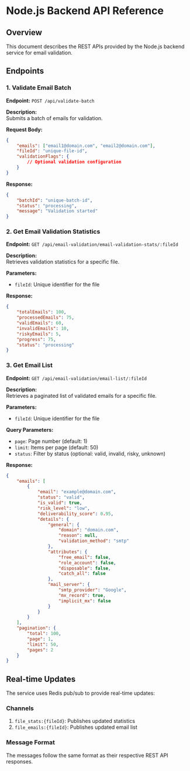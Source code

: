 # Node.js Backend API Reference

## Overview
This document describes the REST APIs provided by the Node.js backend service for email validation.

## Endpoints

### 1. Validate Email Batch
**Endpoint:** `POST /api/validate-batch`

**Description:**  
Submits a batch of emails for validation.

**Request Body:**
```json
{
    "emails": ["email1@domain.com", "email2@domain.com"],
    "fileId": "unique-file-id",
    "validationFlags": {
        // Optional validation configuration
    }
}
```

**Response:**
```json
{
    "batchId": "unique-batch-id",
    "status": "processing",
    "message": "Validation started"
}
```

### 2. Get Email Validation Statistics
**Endpoint:** `GET /api/email-validation/email-validation-stats/:fileId`

**Description:**  
Retrieves validation statistics for a specific file.

**Parameters:**
- `fileId`: Unique identifier for the file

**Response:**
```json
{
    "totalEmails": 100,
    "processedEmails": 75,
    "validEmails": 60,
    "invalidEmails": 10,
    "riskyEmails": 5,
    "progress": 75,
    "status": "processing"
}
```

### 3. Get Email List
**Endpoint:** `GET /api/email-validation/email-list/:fileId`

**Description:**  
Retrieves a paginated list of validated emails for a specific file.

**Parameters:**
- `fileId`: Unique identifier for the file

**Query Parameters:**
- `page`: Page number (default: 1)
- `limit`: Items per page (default: 50)
- `status`: Filter by status (optional: valid, invalid, risky, unknown)

**Response:**
```json
{
    "emails": [
        {
            "email": "example@domain.com",
            "status": "valid",
            "is_valid": true,
            "risk_level": "low",
            "deliverability_score": 0.95,
            "details": {
                "general": {
                    "domain": "domain.com",
                    "reason": null,
                    "validation_method": "smtp"
                },
                "attributes": {
                    "free_email": false,
                    "role_account": false,
                    "disposable": false,
                    "catch_all": false
                },
                "mail_server": {
                    "smtp_provider": "Google",
                    "mx_record": true,
                    "implicit_mx": false
                }
            }
        }
    ],
    "pagination": {
        "total": 100,
        "page": 1,
        "limit": 50,
        "pages": 2
    }
}
```

## Real-time Updates
The service uses Redis pub/sub to provide real-time updates:

### Channels
1. `file_stats:{fileId}`: Publishes updated statistics
2. `file_emails:{fileId}`: Publishes updated email list

### Message Format
The messages follow the same format as their respective REST API responses.
